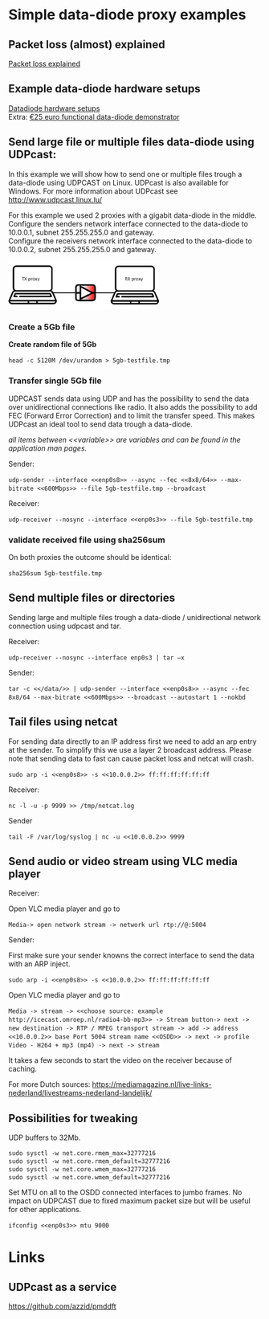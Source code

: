 # Simple data-diode proxy examples

## Packet loss (almost) explained
[Packet loss explained](packetloss_explained.md)

## Example data-diode hardware setups
[Datadiode hardware setups](datadiode_hardware_setups.md) <br>
Extra: [€25 euro functional data-diode demonstrator](https://github.com/Vrolijk/OSDD/blob/main/examples/25_euro_data-diode_demonstator.md)

## Send large file or multiple files data-diode using UDPcast: 

In this example we will show how to send one or multiple files trough a data-diode using UDPCAST on Linux. UDPcast is also available for Windows. For more information about UDPcast see http://www.udpcast.linux.lu/

For this example we used 2 proxies with a gigabit data-diode in the middle. <br>
Configure the senders network interface connected to the data-diode to 10.0.0.1, subnet 255.255.255.0 and gateway. <br>
Configure the receivers network interface connected to the data-diode to 10.0.0.2, subnet 255.255.255.0 and gateway.

<img src="img/img_simple_datadiode_setup.png" width=300>

### Create a 5Gb file

**Create random file of 5Gb**

```head -c 5120M /dev/urandom > 5gb-testfile.tmp```

### Transfer single 5Gb file

UDPCAST sends data using UDP and has the possibility to send the data over unidirectional connections like radio. It also adds the possibility to add FEC (Forward Error Correction) and to limit the transfer speed. This makes UDPcast an ideal tool to send data trough a data-diode.

*all items between \<\<variable\>\> are variables and can be found in the application man pages.*

Sender: 

```udp-sender --interface <<enp0s8>> --async --fec <<8x8/64>> --max-bitrate <<600Mbps>> --file 5gb-testfile.tmp --broadcast```

Receiver: 

```udp-receiver --nosync --interface <<enp0s3>> --file 5gb-testfile.tmp```

### validate received file using sha256sum

On both proxies the outcome should be identical: 

```sha256sum 5gb-testfile.tmp```



## Send multiple files or directories

Sending large and multiple files trough a data-diode / unidirectional network connection using udpcast and tar.

Receiver:

```udp-receiver --nosync --interface enp0s3 | tar –x```

Sender: 

```tar -c <</data/>> | udp-sender --interface <<enp0s8>> --async --fec 8x8/64 --max-bitrate <<600Mbps>> --broadcast --autostart 1 --nokbd ```

## Tail files using netcat

For sending data directly to an IP address first we need to add an arp entry at the sender. To simplify this we use a layer 2 broadcast address. Please note that sending data to fast can cause packet loss and netcat will crash.

```sudo arp -i <<enp0s8>> -s <<10.0.0.2>> ff:ff:ff:ff:ff:ff```
  
Receiver:
  
```nc -l -u -p 9999 >> /tmp/netcat.log```

Sender 

```tail -F /var/log/syslog | nc -u <<10.0.0.2>> 9999```
  
  
## Send audio or video stream using VLC media player

Receiver:

Open VLC media player and go to

``` Media-> open network stream -> network url rtp://@:5004 ``` 

Sender:

First make sure your sender knowns the correct interface to send the data with an ARP inject.

```sudo arp -i <<enp0s8>> -s <<10.0.0.2>> ff:ff:ff:ff:ff:ff```

Open VLC media player and go to

``` Media -> stream -> <<choose source: example http://icecast.omroep.nl/radio4-bb-mp3>> -> Stream button-> next -> new destination -> RTP / MPEG transport stream -> add -> address <<10.0.0.2>> base Port 5004 stream name <<OSDD>> -> next -> profile Video - H264 + mp3 (mp4) -> next -> stream ```

It takes a few seconds to start the video on the receiver because of caching.

For more Dutch sources: https://mediamagazine.nl/live-links-nederland/livestreams-nederland-landelijk/  
  
## Possibilities for tweaking

UDP buffers to 32Mb.
```
sudo sysctl -w net.core.rmem_max=32777216
sudo sysctl -w net.core.rmem_default=32777216
sudo sysctl -w net.core.wmem_max=32777216 
sudo sysctl -w net.core.wmem_default=32777216
```

Set MTU on all to the OSDD connected interfaces to jumbo frames. No impact on UDPCAST due to fixed maximum packet size but will be useful for other applications. 

```ifconfig <<enp0s3>> mtu 9000```

# Links

## UDPcast as a service

https://github.com/azzid/pmddft

